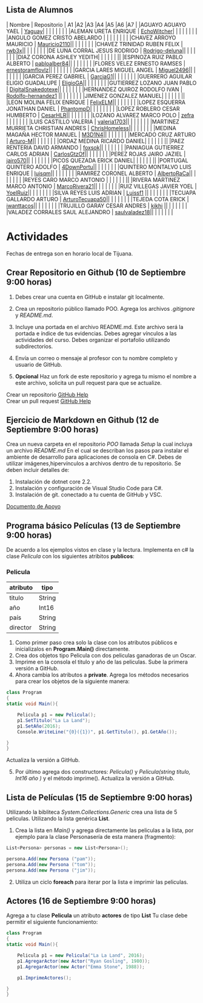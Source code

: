 

## Lista de Alumnos 

| Nombre             | Repositorio                                | A1 |A2 |A3 |A4 |A5 |A6 |A7 |
|AGUAYO AGUAYO YAEL  | [Yaguay](https://github.com/Yaguay/POO)| | | | | | | |
|ALEMAN URETA ENRIQUE  | [EchoWitcher](https://github.com/EchoWitcher/POO)| | | | | | | |
|ANGULO GOMEZ CRISTO ABELARDO | | | | | | | |
|CHAVEZ ARROYO MAURICIO | [Mauricio2110](https://github.com/Mauricio2110/Poo)|| | | | | | |
|CHAVEZ TRINIDAD RUBEN FELIX  | [rwb3x](https://https://github.com/rwb3x/POO)|| | | | | | |
|DE LUNA CORRAL JESUS RODRIGO | [Rodrigo-deluna](https://github.com/Rodrigo-deluna)|| | | | | | |
|DIAZ CORONA ASHLEY YEDITH| | | | | | ||
|ESPINOZA RUIZ PABLO ALBERTO  | [pabloalber84](https://github.com/pabloalber84)|| | | | | | |
|FLORES VELEZ ERNESTO RAMSES | [ernestoramflovlz](https://github.com/ernestoramflovlz/Poo)|| | | | | | |
|GARCIA LARES MIGUEL ANGEL  | [Miguel2496](https://github.com/Miguel2496/OOP-MI)|| | | | | | |
|GARCIA PEREZ GABRIEL  | [GarciaG1](https://github.com/GarciaG1/POO1)|| | | | | | |
|GUERRERO AGUILAR ELIGIO GUADALUPE  | [EligioGA](https://github.com/EligioGA/POO)|| | | | | | |
|GUTIERREZ LOZANO JUAN PABLO  | [DigitalSnakedotexe](https://github.com/DigitalSnakedotexe/POO)|| | | | | | |
|HERNANDEZ QUIROZ RODOLFO IVAN  | [Rodolfo-hernandez1](https://github.com/Rodolfo-hernandez1/CursoOOP)  || | | | | | |
|JIMENEZ GONZALEZ MANUEL| | | | | | || 
|LEON MOLINA FELIX ENRIQUE  | [FelixELM](https://github.com/FelixELM/POO)|| | | | | | |
|LOPEZ ESQUERRA JONATHAN DANIEL  | [PhantompD](https://github.com/PhantompD/OOP)| | | | | | | |
|LOPEZ ROBLERO CESAR HUMBERTO  | [CesarHLR](https://github.com/CesarHLR/POO)|| | | | | | |
|LOZANO ALVAREZ MARCO POLO  | [zefra](https://github.com/zefra/p.oo) | | | | | | |
|LUIS CASTILLO VALERIA | [valeria1703](https://github.com/valeria1703/POO)|| | | | | | |
|MARTINEZ MURRIETA CHRISTIAN ANDRES  | [ChrisHomeless](https://github.com/ChrisHomeless/HomelessPOO)|| | | | | | |
|MEDINA MAGAÑA HECTOR MANUEL | [M3D1N4](https://github.com/M3D1N4/Dorya-poo)|| | | | | | |
|MERCADO CRUZ ARTURO  | [Arturo-M](https://github.com/Arturo-M/OOP)|| | | | | | |
|ORDAZ MEDINA RICARDO DANIEL| | | | | | ||
|PAEZ RENTERIA DAVID ARMANDO  | [foxsok](http://github.com/foxsok)|| | | | | | |
|PANIAGUA GUTIERREZ CARLOS ADRIAN | [CarlosGtzOf](https://github.com/CarlosGtzOf)|| | | | | | |
|PEREZ ROJAS JAIRO JAZIEL | [jairo570](https://github.com/jairo570/POO)|| | | | | | |
|PICOS QUEZADA ERICK DANIEL| | | | | | ||
|PORTUGAL QUINTERO ADOLFO | [4DownPortu](https://github.com/4DownPortu/POO)|| | | | | | |
|QUINTERO MONTALVO LUIS ENRIQUE | [luisqm](http://github.com/luisqm/POO)|| | | | | | |
|RAMIREZ CORONEL ALBERTO | [AlbertoRaCa](https://github.com/AlbertoRaCa/OOP)|| | | | | | |
|REYES CARO MARCO ANTONIO | | | | | | ||
|RIVERA MARTINEZ MARCO ANTONIO | [MarcoRivera21](https://github.com/MarcoRivera21/Marco-Rivera/blob/master/README.md)|| | | | | | |
|RUIZ VILLEGAS JAVIER YOEL | [YoelRuiz](https://github.com/YoelRuiz)|| | | | | | |
|SILVA REYES LUIS ADRIAN | [Luissf1](https://github.com/Luissf1/POO)  || | | | | | |
|TECUAPA GALLARDO ARTURO | [ArturoTecuapa50](https://github.com/ArturoTecuapa50)|| | | | | | |
|TEJEDA COTA ERICK  | [iwanttacos](https://github.com/iwanttacos/POO)|| | | | | | |
|TRUJILLO GARAY CESAR ANDRES | [kikhi](https://github.com/kikhi/POO)      || | | | | | |
|VALADEZ CORRALES SAUL ALEJANDRO | [saulvaladez18](https://github.com/saulvaladez18/ShaggyPOO)|| | | | | | |

# Actividades 

Fechas de entrega son en horario local de Tijuana.

## Crear Repositorio en Github (10 de Septiembre 9:00 horas) 

1. Debes crear una cuenta en GitHub e instalar git localmente.
2. Crea un repositorio público llamado POO. Agrega los archivos *.gitignore* y *README.md*.
3. Incluye una portada en el archivo README.md. Este archivo será la portada e índice de tus evidencias. Debes agregar vínculos a las actividades del curso. Debes organizar el portafolio utilizando subdirectorios.
4. Envía un correo o mensaje al profesor con tu nombre completo y usuario de GitHub.

5. **Opcional** Haz un fork de este repositorio y agrega tu mismo el nombre a este archivo, solicita un pull request para que se actualize.

Crear un repositorio  [GitHub Help](https://help.github.com/en/articles/create-a-repo)   
Crear un pull request [GitHub Help](https://help.github.com/en/articles/creating-a-pull-request-from-a-fork)


## Ejercicio de Markdown en Github (12 de Septiembre 9:00 horas)

Crea un nueva carpeta en el repositorio *POO* llamada *Setup* la cual incluya un archivo *README.md*   En el cual se describan los pasos para instalar el ambiente de desarrollo para aplicaciones de consola en C#. Debes de utilizar imágenes,hipervínculos a archivos dentro de tu repositorio. Se deben incluir detalles de:

1. Instalación de dotnet core 2.2.
2. Instalación y configuración de Visual Studio Code para C#.
3. Instalación de git. conectado a tu cuenta de GitHub y VSC.

[Documento de Apoyo](https://github.com/adam-p/markdown-here/wiki/Markdown-Cheatsheet)

## Programa básico Películas (13 de Septiembre 9:00 horas)

De acuerdo a los ejemplos vistos en clase y la lectura. Implementa en c# la clase *Pelicula*  con los siguientes atribitos **publicos**:


### Pelicula
| atributo             | tipo           |
| ---------------------|----------------|
| titulo               | String         |
| año                  | Int16          |
| país                 | String         |
| director             | String         |


1. Como primer paso crea solo la clase con los atributos públicos e inicializalos en **Program.Main()** directamente.
2. Crea dos objetos tipo Pelicula con dos peliculas ganadoras de un Oscar. 
3. Imprime en la consola el titulo y año de las peliculas. 
Sube la primera versión a GitHub.
4. Ahora cambia los atributos a **private**. Agrega los métodos necesarios para crear los objetos de la siguiente manera:

```csharp
class Program 
{
static void Main(){

    Pelicula p1 = new Pelicula();
    p1.SetTitulo("La La Land");
    p1.SetAño(2016); 
    Console.WriteLine("{0}({1})", p1.GetTitulo(), p1.GetAño());

}
} 
```
Actualiza la versión a GitHub.

5. Por último agrega dos constructores: *Pelicula()* y *Pelicula(string titulo, Int16 año )* y el método imprime().
Actualiza la versión a GitHub.

## Lista de Películas (15 de Septiembre 9:00 horas)

Utilizando la bibliteca *System.Collections.Generic* crea una lista de 5 peliculas. Utilizando la lista genérica **List<Pelicula>**.
1. Crea la lista en *Main()* y agrega directamente las peliculas a la lista, por ejemplo para la clase Personasería de esta manera (fragmento):

```csharp
List<Persona> personas = new List<Persona>();

persona.Add(new Persona ("pam"));
persona.Add(new Persona ("tom"));
persona.Add(new Persona ("jim"));

```
2. Utiliza un ciclo **foreach** para iterar por la lista e imprimir las peliculas.

## Actores (16 de Septiembre 9:00 horas)

Agrega a tu clase **Pelicula** un atributo **actores** de tipo **List<Actor>**
Tu clase debe permitir el siguiente funcionamiento:

```csharp
class Program 
{
static void Main(){

    Pelicula p1 = new Pelicula("La La Land", 2016);
    p1.AgregarActor(new Actor("Ryan Gosling", 1980));
    p1.AgregarActor(new Actor("Emma Stone", 1988));

    p1.ImprimeActores();

}
} 
```
